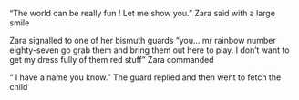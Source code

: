 “The world can be really fun ! Let me show you.” Zara said with a large smile 

Zara signalled to one of her bismuth guards “you... mr rainbow number eighty-seven go grab them  and bring them out here to play. I don’t want to get my dress fully of them red stuff” Zara commanded 

“ I have a name you know.” The guard replied and then went to fetch the child